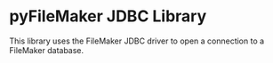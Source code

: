 # pyFileMaker JDBC Library

This library uses the FileMaker JDBC driver to open a connection to a FileMaker database.


